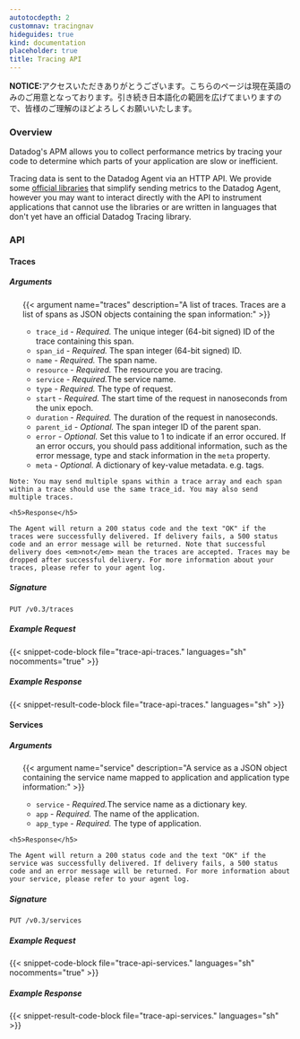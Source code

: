 ```yaml
---
autotocdepth: 2
customnav: tracingnav
hideguides: true
kind: documentation
placeholder: true
title: Tracing API
---
```


<div class='alert alert-info'><strong>NOTICE:</strong>アクセスいただきありがとうございます。こちらのページは現在英語のみのご用意となっております。引き続き日本語化の範囲を広げてまいりますので、皆様のご理解のほどよろしくお願いいたします。</div>

### Overview

Datadog's APM allows you to collect performance metrics by tracing your code to determine which parts of your application are slow or inefficient.

Tracing data is sent to the Datadog Agent via an HTTP API. We provide some [official libraries](/tracing/#instrument-your-application) that simplify sending metrics to the Datadog Agent, however you may want to interact directly with the API to instrument applications that cannot use the libraries or are written in languages that don't yet have an official Datadog Tracing library.

### API

<!--div class="btn-toolbar">
  <div class="btn-group language-links btn-group-sm">
    <div lang="console" class="active lang-btn btn btn-default gradient">Shell</div>
    <div lang="python" class="lang-btn btn btn-default gradient">Python</div>
    <div lang="ruby" class="lang-btn btn btn-default gradient">Ruby</div>
    <div lang="golang" class="lang-btn btn btn-default gradient">Go</div>
  </div>
</div-->

<h4 id="traces" class="tracing-api">Traces</h4>

<div class="row">
  <div class="col-xs-12 col-md-6 tracing-api">
    <h5>Arguments</h5>
    <ul class="arguments">
      {{< argument name="traces" description="A list of traces. Traces are a list of spans as JSON objects containing the span information:" >}}
        <ul>
          <li><code>trace_id</code> - <em>Required.</em> The unique integer (64-bit signed) ID of the trace containing this span.</li>
          <li><code>span_id</code> - <em>Required.</em> The span integer (64-bit signed) ID.</li>
          <li><code>name</code> - <em>Required.</em> The span name.</li>
          <li><code>resource</code> - <em>Required.</em> The resource you are tracing.</li>
          <li><code>service</code> - <em>Required.</em>The service name.</li>
          <li><code>type</code> - <em>Required.</em> The type of request.</li>
          <li><code>start</code> - <em>Required.</em> The start time of the request in nanoseconds from the unix epoch.</li>
          <li><code>duration</code> - <em>Required.</em> The duration of the request in nanoseconds.</li>
          <li><code>parent_id</code> - <em>Optional.</em> The span integer ID of the parent span.</li>
          <li><code>error</code> - <em>Optional.</em> Set this value to 1 to indicate if an error occured. If an error occurs, you should pass additional information, such as the error message, type and stack information in the <code>meta</code> property.</li>
          <li><code>meta</code> - <em>Optional.</em> A dictionary of key-value metadata. e.g. tags.</li>
        </ul>
    </ul>

    Note: You may send multiple spans within a trace array and each span within a trace should use the same trace_id. You may also send multiple traces.

    <h5>Response</h5>

    The Agent will return a 200 status code and the text "OK" if the traces were successfully delivered. If delivery fails, a 500 status code and an error message will be returned. Note that successful delivery does <em>not</em> mean the traces are accepted. Traces may be dropped after successful delivery. For more information about your traces, please refer to your agent log.

  </div>

  <div class="col-xs-12 col-md-6 api-right tracing-api">
    <h5>Signature</h5>
    <code>PUT /v0.3/traces</code>

<h5>Example Request</h5>
{{< snippet-code-block file="trace-api-traces." languages="sh" nocomments="true" >}}
    <h5>Example Response</h5>
{{< snippet-result-code-block file="trace-api-traces." languages="sh" >}}

  </div>
</div>

<h4 id="services" class="tracing-api">Services</h4>

<div class="row">
  <div class="col-xs-12 col-md-6 tracing-api">
    <h5>Arguments</h5>
    <ul class="arguments">
      {{< argument name="service" description="A service as a JSON object containing the service name mapped to application and application type information:" >}}
        <ul>
          <li><code>service</code> - <em>Required.</em>The service name as a dictionary key.</li>
          <li><code>app</code> - <em>Required.</em> The name of the application.</li>
          <li><code>app_type</code> - <em>Required.</em> The type of application.</li>
        </ul>
    </ul>

    <h5>Response</h5>

    The Agent will return a 200 status code and the text "OK" if the service was successfully delivered. If delivery fails, a 500 status code and an error message will be returned. For more information about your service, please refer to your agent log.

  </div>

  <div class="col-xs-12 col-md-6 api-right tracing-api">
    <h5>Signature</h5>
    <code>PUT /v0.3/services</code>

<h5>Example Request</h5>
{{< snippet-code-block file="trace-api-services." languages="sh" nocomments="true" >}}

<h5>Example Response</h5>
{{< snippet-result-code-block file="trace-api-services." languages="sh" >}}

  </div>
</div>

<script type="text/javascript">
  //$(DD_docs.apiPage);
</script>
